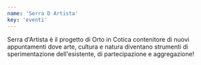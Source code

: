 ```yaml
---
name: 'Serra D Artista'
key: 'eventi'
---
```


Serra d'Artista è il progetto di Orto in Cotica contenitore di nuovi
appuntamenti dove arte, cultura e natura diventano strumenti di
sperimentazione dell'esistente, di partecipazione e
aggregazione!
